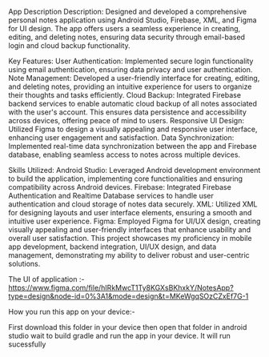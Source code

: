 App Description
Description:
Designed and developed a comprehensive personal notes application using Android Studio, Firebase, XML, and Figma for UI design. The app offers users a seamless experience in creating, editing, and deleting notes, ensuring data security through email-based login and cloud backup functionality.

Key Features:
User Authentication: Implemented secure login functionality using email authentication, ensuring data privacy and user authentication.
Note Management: Developed a user-friendly interface for creating, editing, and deleting notes, providing an intuitive experience for users to organize their thoughts and tasks efficiently.
Cloud Backup: Integrated Firebase backend services to enable automatic cloud backup of all notes associated with the user's account. This ensures data persistence and accessibility across devices, offering peace of mind to users.
Responsive UI Design: Utilized Figma to design a visually appealing and responsive user interface, enhancing user engagement and satisfaction.
Data Synchronization: Implemented real-time data synchronization between the app and Firebase database, enabling seamless access to notes across multiple devices.

Skills Utilized:
Android Studio: Leveraged Android development environment to build the application, implementing core functionalities and ensuring compatibility across Android devices.
Firebase: Integrated Firebase Authentication and Realtime Database services to handle user authentication and cloud storage of notes data securely.
XML: Utilized XML for designing layouts and user interface elements, ensuring a smooth and intuitive user experience.
Figma: Employed Figma for UI/UX design, creating visually appealing and user-friendly interfaces that enhance usability and overall user satisfaction.
This project showcases my proficiency in mobile app development, backend integration, UI/UX design, and data management, demonstrating my ability to deliver robust and user-centric solutions.

The UI of application :-
https://www.figma.com/file/hIRkMwcT1Ty8KGXsBKhxkY/NotesApp?type=design&node-id=0%3A1&mode=design&t=MKeWgqSOzCZxEf7G-1

How you run this app on your device:-

First download this folder in your device
then open that folder in android studio
wait to build gradle
and run the app in your device. It will run sucessfully
